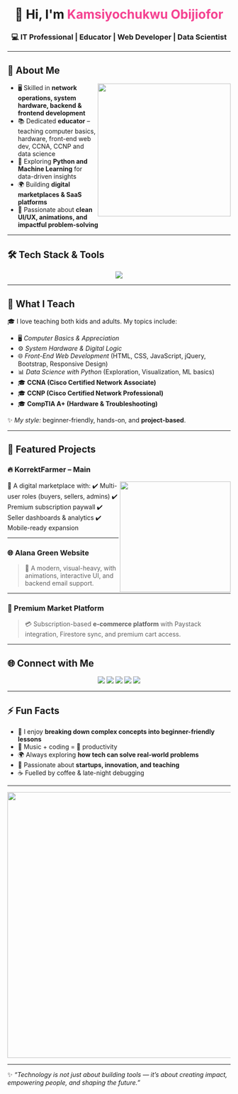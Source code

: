 <!-- Banner -->
<h1 align="center">👋 Hi, I'm <span style="color:#f54291">Kamsiyochukwu Obijiofor</span></h1>  
<h3 align="center">💻 IT Professional | Educator | Web Developer | Data Scientist</h3>

---

## 🌟 About Me  

<img align="right" src="https://media.giphy.com/media/Y4ak9Ki2GZCbJxAnJD/giphy.gif" width="300"/>

- 🖥️ Skilled in **network operations, system hardware, backend & frontend development**  
- 📚 Dedicated **educator** – teaching computer basics, hardware, front-end web dev, CCNA, CCNP and data science  
- 🐍 Exploring **Python and Machine Learning** for data-driven insights  
- 🌍 Building **digital marketplaces & SaaS platforms**  
- 🎨 Passionate about **clean UI/UX, animations, and impactful problem-solving**  

---

## 🛠️ Tech Stack & Tools  

<p align="center">
  <img src="https://skillicons.dev/icons?i=html,css,js,react,bootstrap,tailwind,nodejs,firebase,php,mysql,python,sklearn,git,github,vscode" />
</p>

---

## 📖 What I Teach  

🎓 I love teaching both kids and adults. My topics include:  

- 🖥️ *Computer Basics & Appreciation*  
- ⚙️ *System Hardware & Digital Logic*  
- 🌐 *Front-End Web Development* (HTML, CSS, JavaScript, jQuery, Bootstrap, Responsive Design)  
- 📊 *Data Science with Python* (Exploration, Visualization, ML basics)
- 🎓 **CCNA (Cisco Certified Network Associate)**
- 🎓 **CCNP (Cisco Certified Network Professional)**
- 🎓 **CompTIA A+ (Hardware & Troubleshooting)**  

✨ *My style:* beginner-friendly, hands-on, and **project-based**.  

---

## 📌 Featured Projects  

### 🔥 KorrektFarmer – Main  
<img src="https://media.giphy.com/media/SWoSkN6DxTszqIKEqv/giphy.gif" align="right" width="250"/>  
🌱 A digital marketplace with:  
✔️ Multi-user roles (buyers, sellers, admins)  
✔️ Premium subscription paywall  
✔️ Seller dashboards & analytics  
✔️ Mobile-ready expansion  

---

### 🌐 Alana Green Website  
> 🚀 A modern, visual-heavy, with animations, interactive UI, and backend email support.  

---

### 🛒 Premium Market Platform  
> 💳 Subscription-based **e-commerce platform** with Paystack integration, Firestore sync, and premium cart access.  

---

## 🌐 Connect with Me  

<p align="center">
  <a href="https://www.linkedin.com/in/kamsy-obijiofor-b23087265"><img src="https://img.icons8.com/fluent/48/000000/linkedin.png"/></a>
  <a href="mailto:kobijiofor@gmail.com"><img src="https://img.icons8.com/color/48/000000/gmail-new.png"/></a>
  <a href="https://kamsi26.github.io/Portfolio-Website/#about"><img src="https://img.icons8.com/color/48/000000/domain.png"/></a>
  <a href="https://x.com/justderick26"><img src="https://img.icons8.com/color/48/000000/twitter--v1.png"/></a>
  <a href="https://www.instagram.com/_justderick/"><img src="https://img.icons8.com/color/48/000000/instagram-new.png"/></a>
</p>

---

## ⚡ Fun Facts  

- 🎯 I enjoy **breaking down complex concepts into beginner-friendly lessons**  
- 🎵 Music + coding = 🚀 productivity  
- 🌍 Always exploring **how tech can solve real-world problems**  
- 🧩 Passionate about **startups, innovation, and teaching**  
- ☕ Fuelled by coffee & late-night debugging  

---

<p align="center">
  <img src="https://media.giphy.com/media/L1R1tvI9svkIWwpVYr/giphy.gif" width="600"/>
</p>

---

✨ *“Technology is not just about building tools — it’s about creating impact, empowering people, and shaping the future.”*  
